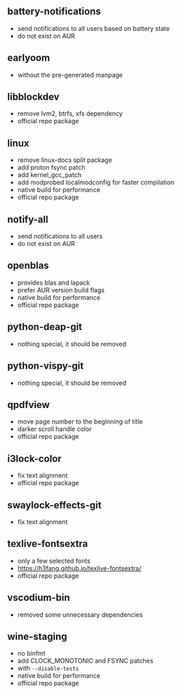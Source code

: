 ## battery-notifications
- send notifications to all users based on battery state
- do not exist on AUR

## earlyoom
- without the pre-generated manpage

## libblockdev
- remove lvm2, btrfs, xfs dependency
- official repo package

## linux
- remove linux-docs split package
- add proton fsync patch
- add kernel_gcc_patch
- add modprobed localmodconfig for faster compilation
- native build for performance
- official repo package

## notify-all
- send notifications to all users
- do not exist on AUR

## openblas
- provides blas and lapack
- prefer AUR version build flags
- native build for performance
- official repo package

## python-deap-git
- nothing special, it should be removed

## python-vispy-git
- nothing special, it should be removed

## qpdfview
- move page number to the beginning of title
- darker scroll handle color
- official repo package

## i3lock-color
- fix text alignment
- official repo package

## swaylock-effects-git
- fix text alignment

## texlive-fontsextra
- only a few selected fonts
- https://h3fang.github.io/texlive-fontsextra/
- official repo package

## vscodium-bin
- removed some unnecessary dependencies

## wine-staging
- no binfmt
- add CLOCK_MONOTONIC and FSYNC patches
- with `--disable-tests`
- native build for performance
- official repo package